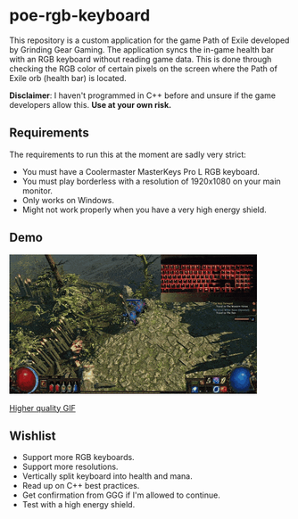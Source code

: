 # poe-rgb-keyboard
This repository is a custom application for the game Path of Exile developed by Grinding Gear Gaming.
The application syncs the in-game health bar with an RGB keyboard without reading game data.
This is done through checking the RGB color of certain pixels on the screen where the Path of Exile orb (health bar) is located.


**Disclaimer**: I haven't programmed in C++ before and unsure if the game developers allow this. **Use at your own risk.**

## Requirements 
The requirements to run this at the moment are sadly very strict:

- You must have a Coolermaster MasterKeys Pro L RGB keyboard.
- You must play borderless with a resolution of 1920x1080 on your main monitor.
- Only works on Windows.
- Might not work properly when you have a very high energy shield. 

## Demo
![Demo](demo.gif)

[Higher quality GIF](https://gfycat.com/impossibleuniqueatlasmoth)

## Wishlist

- Support more RGB keyboards.
- Support more resolutions.
- Vertically split keyboard into health and mana.
- Read up on C++ best practices.
- Get confirmation from GGG if I'm allowed to continue.
- Test with a high energy shield.
